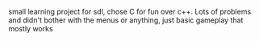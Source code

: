 small learning project for sdl, chose C for fun over c++. Lots of problems and didn't bother with the menus or anything, just basic gameplay that mostly works
